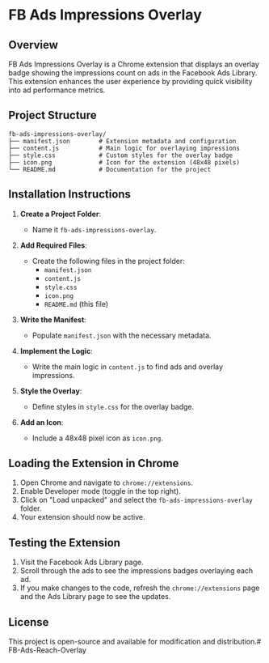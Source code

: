 # FB Ads Impressions Overlay

## Overview
FB Ads Impressions Overlay is a Chrome extension that displays an overlay badge showing the impressions count on ads in the Facebook Ads Library. This extension enhances the user experience by providing quick visibility into ad performance metrics.

## Project Structure
```
fb-ads-impressions-overlay/
├── manifest.json        # Extension metadata and configuration
├── content.js           # Main logic for overlaying impressions
├── style.css            # Custom styles for the overlay badge
├── icon.png             # Icon for the extension (48x48 pixels)
└── README.md            # Documentation for the project
```

## Installation Instructions

1. **Create a Project Folder**: 
   - Name it `fb-ads-impressions-overlay`.

2. **Add Required Files**: 
   - Create the following files in the project folder:
     - `manifest.json`
     - `content.js`
     - `style.css`
     - `icon.png`
     - `README.md` (this file)

3. **Write the Manifest**: 
   - Populate `manifest.json` with the necessary metadata.

4. **Implement the Logic**: 
   - Write the main logic in `content.js` to find ads and overlay impressions.

5. **Style the Overlay**: 
   - Define styles in `style.css` for the overlay badge.

6. **Add an Icon**: 
   - Include a 48x48 pixel icon as `icon.png`.

## Loading the Extension in Chrome

1. Open Chrome and navigate to `chrome://extensions`.
2. Enable Developer mode (toggle in the top right).
3. Click on "Load unpacked" and select the `fb-ads-impressions-overlay` folder.
4. Your extension should now be active.

## Testing the Extension

1. Visit the Facebook Ads Library page.
2. Scroll through the ads to see the impressions badges overlaying each ad.
3. If you make changes to the code, refresh the `chrome://extensions` page and the Ads Library page to see the updates.

## License
This project is open-source and available for modification and distribution.#   F B - A d s - R e a c h - O v e r l a y  
 